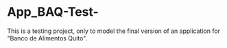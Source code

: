 # App_BAQ-Test-

This is a testing project, only to model the final version of an application for "Banco de Alimentos Quito".
